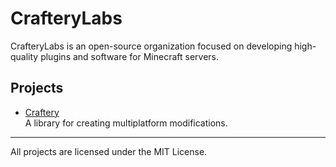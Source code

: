# CrafteryLabs

CrafteryLabs is an open-source organization focused on developing high-quality plugins and software for Minecraft servers.

## Projects

- [Craftery](https://github.com/CrafteryLabs/CrafteryLib)  
  A library for creating multiplatform modifications.

---

All projects are licensed under the MIT License.
